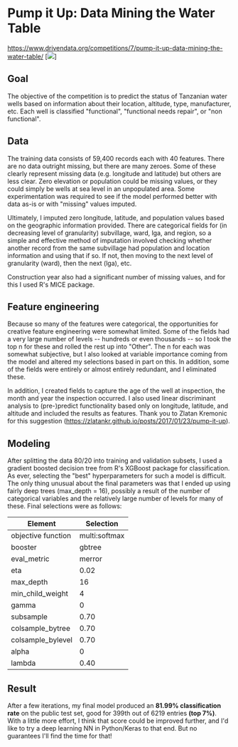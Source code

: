 # Pump it Up: Data Mining the Water Table
https://www.drivendata.org/competitions/7/pump-it-up-data-mining-the-water-table/
[<img src='https://s3.amazonaws.com:443/drivendata/comp_images/pumping.jpg'>]

## Goal
The objective of the competition is to predict the status of Tanzanian water wells based on information about their location, altitude, type, manufacturer, etc.  Each well is classified "functional", "functional needs repair", or "non functional".

## Data
The training data consists of 59,400 records each with 40 features.  There are no data outright missing, but there are many zeroes.  Some of these clearly represent missing data (e.g. longitude and latitude) but others are less clear.  Zero elevation or population could be missing values, or they could simply be wells at sea level in an unpopulated area.  Some experimentation was required to see if the model performed better with data as-is or with "missing" values imputed.

Ultimately, I imputed zero longitude, latitude, and population values based on the geographic information provided.  There are categorical fields for (in decreasing level of granularity) subvillage, ward, lga, and region, so a simple and effective method of imputation involved checking whether another record from the same subvillage had population and location information and using that if so.  If not, then moving to the next level of granularity (ward), then the next (lga), etc.

Construction year also had a significant number of missing values, and for this I used R's MICE package.

## Feature engineering
Because so many of the features were categorical, the opportunities for creative feature engineering were somewhat limited.  Some of the fields had a very large number of levels -- hundreds or even thousands -- so I took the top n for these and rolled the rest up into "Other".  The n for each was somewhat subjective, but I also looked at variable importance coming from the model and altered my selections based in part on this.  In addition, some of the fields were entirely or almost entirely redundant, and I eliminated these.

In addition, I created fields to capture the age of the well at inspection, the month and year the inspection occurred.  I also used linear discriminant analysis to (pre-)predict functionality based only on longitude, latitude, and altitude and included the results as features.  Thank you to Zlatan Kremonic for this suggestion (https://zlatankr.github.io/posts/2017/01/23/pump-it-up).

## Modeling
After splitting the data 80/20 into training and validation subsets, I used a gradient boosted decision tree from R's XGBoost package for classification.  As ever, selecting the "best" hyperparameters for such a model is difficult.  The only thing unusual about the final parameters was that I ended up using fairly deep trees (max_depth = 16), possibly a result of the number of categorical variables and the relatively large number of levels for many of these.  Final selections were as follows:

Element | Selection
--- | ---
objective function | multi:softmax
booster | gbtree
eval_metric | merror
eta | 0.02
max_depth | 16
min_child_weight | 4
gamma | 0
subsample | 0.70
colsample_bytree | 0.70
colsample_bylevel | 0.70
alpha | 0
lambda | 0.40

## Result
After a few iterations, my final model produced an **81.99% classification rate** on the public test set, good for 399th out of 6219 entries **(top 7%)**.  With a little more effort, I think that score could be improved further, and I'd like to try a deep learning NN in Python/Keras to that end.  But no guarantees I'll find the time for that!
